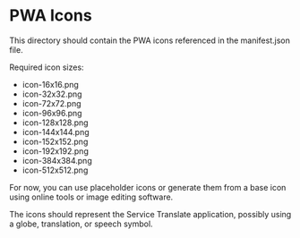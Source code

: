 # PWA Icons

This directory should contain the PWA icons referenced in the manifest.json file.

Required icon sizes:
- icon-16x16.png
- icon-32x32.png
- icon-72x72.png
- icon-96x96.png
- icon-128x128.png
- icon-144x144.png
- icon-152x152.png
- icon-192x192.png
- icon-384x384.png
- icon-512x512.png

For now, you can use placeholder icons or generate them from a base icon using online tools or image editing software.

The icons should represent the Service Translate application, possibly using a globe, translation, or speech symbol.